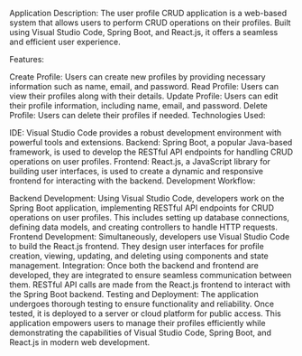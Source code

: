 Application Description:
The user profile CRUD application is a web-based system that allows users to perform CRUD operations on their profiles. Built using Visual Studio Code, Spring Boot, and React.js, it offers a seamless and efficient user experience.

Features:

Create Profile: Users can create new profiles by providing necessary information such as name, email, and password.
Read Profile: Users can view their profiles along with their details.
Update Profile: Users can edit their profile information, including name, email, and password.
Delete Profile: Users can delete their profiles if needed.
Technologies Used:

IDE: Visual Studio Code provides a robust development environment with powerful tools and extensions.
Backend: Spring Boot, a popular Java-based framework, is used to develop the RESTful API endpoints for handling CRUD operations on user profiles.
Frontend: React.js, a JavaScript library for building user interfaces, is used to create a dynamic and responsive frontend for interacting with the backend.
Development Workflow:

Backend Development: Using Visual Studio Code, developers work on the Spring Boot application, implementing RESTful API endpoints for CRUD operations on user profiles. This includes setting up database connections, defining data models, and creating controllers to handle HTTP requests.
Frontend Development: Simultaneously, developers use Visual Studio Code to build the React.js frontend. They design user interfaces for profile creation, viewing, updating, and deleting using components and state management.
Integration: Once both the backend and frontend are developed, they are integrated to ensure seamless communication between them. RESTful API calls are made from the React.js frontend to interact with the Spring Boot backend.
Testing and Deployment: The application undergoes thorough testing to ensure functionality and reliability. Once tested, it is deployed to a server or cloud platform for public access.
This application empowers users to manage their profiles efficiently while demonstrating the capabilities of Visual Studio Code, Spring Boot, and React.js in modern web development.
